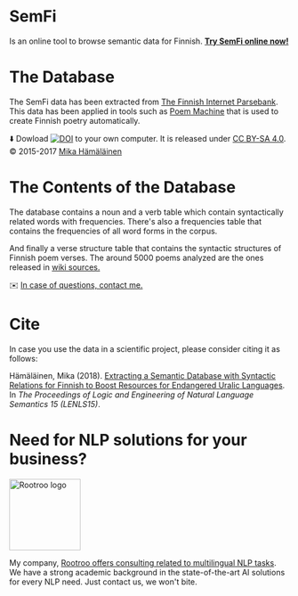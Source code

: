 # SemFi
Is an online tool to browse semantic data for Finnish. [**Try SemFi online now!**](https://mikakalevi.com/semfi/)

# The Database
The SemFi data has been extracted from [The Finnish Internet Parsebank](http://bionlp.utu.fi/finnish-internet-parsebank.html). This data has been applied in tools such as [Poem Machine](http://runokone.cs.helsinki.fi) that is used to create Finnish poetry automatically.

⬇️ Dowload [![DOI](https://zenodo.org/badge/DOI/10.5281/zenodo.1137734.svg)](https://doi.org/10.5281/zenodo.1137734) to your own computer. It is released under [CC BY-SA 4.0](https://creativecommons.org/licenses/by-sa/4.0/). © 2015-2017 [Mika Hämäläinen](https://mikakalevi.com)

# The Contents of the Database
The database contains a noun and a verb table which contain syntactically related words with frequencies. There's also a frequencies table that contains the frequencies of all word forms in the corpus. 

And finally a verse structure table that contains the syntactic structures of Finnish poem verses. The around 5000 poems analyzed are the ones released in [wiki sources.](https://fi.wikisource.org/wiki/Luokka:Runot)

✉️ [In case of questions, contact me.](https://mikakalevi.com/feedback/)

# Cite

In case you use the data in a scientific project, please consider citing it as follows:

Hämäläinen, Mika (2018). [Extracting a Semantic Database with Syntactic Relations for Finnish to Boost Resources for Endangered Uralic Languages](https://www.researchgate.net/publication/328879417_Extracting_a_Semantic_Database_with_Syntactic_Relations_for_Finnish_to_Boost_Resources_for_Endangered_Uralic_Languages). In *The Proceedings of Logic and Engineering of Natural Language Semantics 15 (LENLS15)*.

# Need for NLP solutions for your business?


<img src="https://rootroo.com/cropped-logo-01-png/" alt="Rootroo logo" width="128px" height="128px">

My company, [Rootroo offers consulting related to multilingual NLP tasks](https://rootroo.com/). We have a strong academic background in the state-of-the-art AI solutions for every NLP need. Just contact us, we won't bite.
